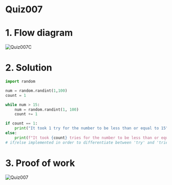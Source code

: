 # Quiz007

# 1. Flow diagram
![Quiz007C](https://github.com/AntGra25/unit1-CS24/assets/142757981/c8b1cf77-167e-4270-a41a-45637b2c74f9)

# 2. Solution
```.py
import random

num = random.randint(1,100)
count = 1

while num > 15:
    num = random.randint(1, 100)
    count += 1

if count == 1:
    print("It took 1 try for the number to be less than or equal to 15")
else:
    print(f"It took {count} tries for the number to be less than or equal to 15")
# if/else implemented in order to differentiate between 'try' and 'tries'
```
# 3. Proof of work
![Quiz007](https://github.com/AntGra25/unit1-CS24/assets/142757981/8577dc4a-8405-4280-aaee-9b68d0718167)

